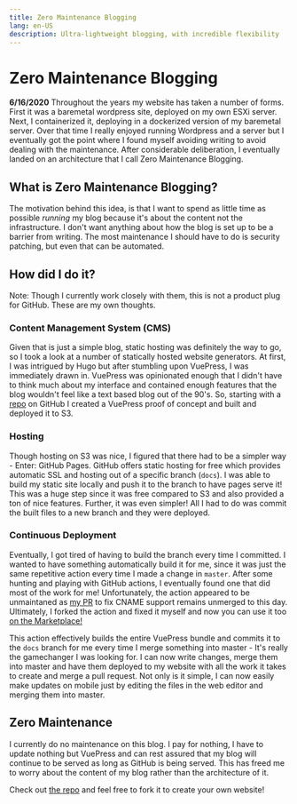 ```yaml
---
title: Zero Maintenance Blogging
lang: en-US
description: Ultra-lightweight blogging, with incredible flexibility
---
```

# Zero Maintenance Blogging
**6/16/2020**
Throughout the years my website has taken a number of forms.  First it was a baremetal wordpress site, deployed on my own ESXi server.  Next, I containerized it, deploying in a dockerized version of my baremetal server. Over that time I really enjoyed running Wordpress and a server but I eventually got the point where I found myself avoiding writing to avoid dealing with the maintenance.  After considerable deliberation, I eventually landed on an architecture that I call Zero Maintenance Blogging. 

## What is Zero Maintenance Blogging?
The motivation behind this idea, is that I want to spend as little time as possible *running* my blog because it's about the content not the infrastructure. I don't want anything about how the blog is set up to be a barrier from writing. The most maintenance I should have to do is security patching, but even that can be automated. 

## How did I do it?
Note: Though I currently work closely with them, this is not a product plug for GitHub. These are my own thoughts. 

### Content Management System (CMS)
Given that is just a simple blog, static hosting was definitely the way to go, so I took a look at a number of statically hosted website generators. At first, I was intrigued by Hugo but after stumbling upon VuePress, I was immediately drawn in.  VuePress was opinionated enough that I didn't have to think much about my interface and contained enough features that the blog wouldn't feel like a text based blog out of the 90's. So, starting with a [repo](https://github.com/rreichel3/rj3.me) on GitHub I created a VuePress proof of concept and built and deployed it to S3. 

### Hosting
Though hosting on S3 was nice, I figured that there had to be a simpler way - Enter: GitHub Pages.  GitHub offers static hosting for free which provides automatic SSL and hosting out of a specific branch (`docs`). I was able to build my static site locally and push it to the branch to have pages serve it! This was a huge step since it was free compared to S3 and also provided a ton of nice features.  Further, it was even simpler! All I had to do was commit the built files to a new branch and they were deployed.


### Continuous Deployment
Eventually, I got tired of having to build the branch every time I committed.  I wanted to have something automatically build it for me, since it was just the same repetitive action every time I made a change in `master`.  After some hunting and playing with GitHub actions, I eventually found one that did most of the work for me! Unfortunately, the action appeared to be unmaintaned as [my PR](https://github.com/testthedocs/github-pages-deploy-action/pull/2) to fix CNAME support remains unmerged to this day. Ultimately, I forked the action and fixed it myself and now you can use it too [on the Marketplace!](https://github.com/marketplace/actions/deploy-vuepress-to-github-pages-with-cname) 

This action effectively builds the entire VuePress bundle and commits it to the `docs` branch for me every time I merge something into master - It's really the gamechanger I was looking for.  I can now write changes, merge them into master and have them deployed to my website with all the work it takes to create and merge a pull request. Not only is it simple, I can now easily make updates on mobile just by editing the files in the web editor and merging them into master. 

## Zero Maintenance
I currently do no maintenance on this blog. I pay for nothing, I have to update nothing but VuePress and can rest assured that my blog will continue to be served as long as GitHub is being served. This has freed me to worry about the content of my blog rather than the architecture of it. 

Check out [the repo](https://github.com/rreichel3/rj3.me) and feel free to fork it to create your own website!
